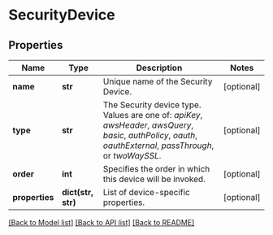 # SecurityDevice

## Properties
Name | Type | Description | Notes
------------ | ------------- | ------------- | -------------
**name** | **str** | Unique name of the Security Device. | [optional] 
**type** | **str** | The Security device type.  Values are one of: *apiKey*, *awsHeader*, *awsQuery*, *basic*, *authPolicy*, *oauth*, *oauthExternal*, *passThrough*, or *twoWaySSL*. | [optional] 
**order** | **int** | Specifies the order in which this device will be invoked. | [optional] 
**properties** | **dict(str, str)** | List of device-specific properties. | [optional] 

[[Back to Model list]](../README.md#documentation-for-models) [[Back to API list]](../README.md#documentation-for-api-endpoints) [[Back to README]](../README.md)


